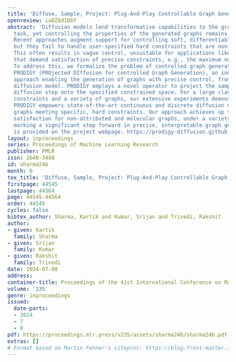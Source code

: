 ```yaml
---
title: 'Diffuse, Sample, Project: Plug-And-Play Controllable Graph Generation'
openreview: ia0Z8d1DbY
abstract: 'Diffusion models lend transformative capabilities to the graph generation
  task, yet controlling the properties of the generated graphs remains challenging.
  Recent approaches augment support for controlling soft, differentiable properties
  but they fail to handle user-specified hard constraints that are non-differentiable.
  This often results in vague control, unsuitable for applications like drug discovery
  that demand satisfaction of precise constraints, e.g., the maximum number of bonds.
  To address this, we formalize the problem of controlled graph generation and introduce
  PRODIGY (PROjected DIffusion for controlled Graph Generation), an innovative plug-and-play
  approach enabling the generation of graphs with precise control, from any pre-trained
  diffusion model. PRODIGY employs a novel operator to project the samples at each
  diffusion step onto the specified constrained space. For a large class of practical
  constraints and a variety of graphs, our extensive experiments demonstrate that
  PRODIGY empowers state-of-the-art continuous and discrete diffusion models to produce
  graphs meeting specific, hard constraints. Our approach achieves up to 100% constraint
  satisfaction for non-attributed and molecular graphs, under a variety of constraints,
  marking a significant step forward in precise, interpretable graph generation. Code
  is provided on the project webpage: https://prodigy-diffusion.github.io/.'
layout: inproceedings
series: Proceedings of Machine Learning Research
publisher: PMLR
issn: 2640-3498
id: sharma24b
month: 0
tex_title: 'Diffuse, Sample, Project: Plug-And-Play Controllable Graph Generation'
firstpage: 44545
lastpage: 44564
page: 44545-44564
order: 44545
cycles: false
bibtex_author: Sharma, Kartik and Kumar, Srijan and Trivedi, Rakshit
author:
- given: Kartik
  family: Sharma
- given: Srijan
  family: Kumar
- given: Rakshit
  family: Trivedi
date: 2024-07-08
address:
container-title: Proceedings of the 41st International Conference on Machine Learning
volume: '235'
genre: inproceedings
issued:
  date-parts:
  - 2024
  - 7
  - 8
pdf: https://proceedings.mlr.press/v235/assets/sharma24b/sharma24b.pdf
extras: []
# Format based on Martin Fenner's citeproc: https://blog.front-matter.io/posts/citeproc-yaml-for-bibliographies/
---
```

